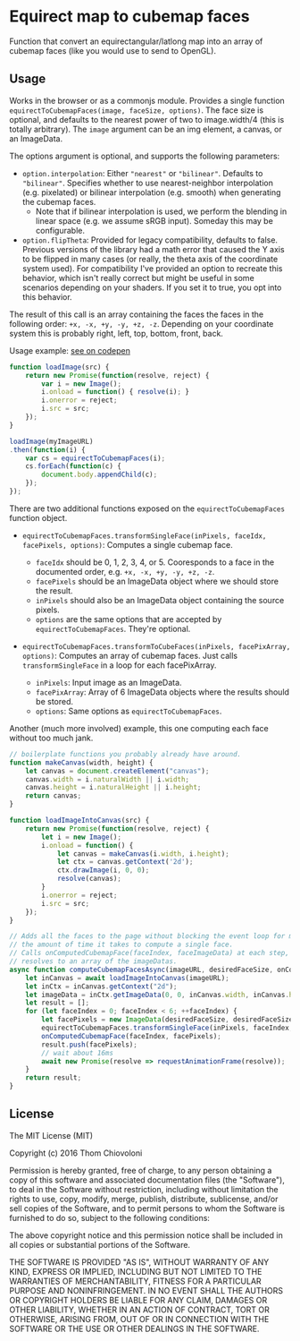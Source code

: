 # Equirect map to cubemap faces

Function that convert an equirectangular/latlong map into an array of cubemap faces (like you would use to send to OpenGL).

## Usage

Works in the browser or as a commonjs module. Provides a single function `equirectToCubemapFaces(image, faceSize, options)`. The face size is optional, and defaults to the nearest power of two to image.width/4 (this is totally arbitrary). The `image` argument can be an img element, a canvas, or an ImageData.

The options argument is optional, and supports the following parameters:

- `option.interpolation`: Either `"nearest"` or `"bilinear"`. Defaults to `"bilinear"`. Specifies whether to use nearest-neighbor interpolation (e.g. pixelated) or bilinear interpolation (e.g. smooth) when generating the cubemap faces.
	- Note that if bilinear interpolation is used, we perform the blending in linear space (e.g. we assume sRGB input). Someday this may be configurable.
- `option.flipTheta`: Provided for legacy compatibility, defaults to false. Previous versions of the library had a math error that caused the Y axis to be flipped in many cases (or really, the theta axis of the coordinate system used). For compatibility I've provided an option to recreate this behavior, which isn't really correct but might be useful in some scenarios depending on your shaders. If you set it to true, you opt into this behavior.

The result of this call is an array containing the faces the faces in the following order: `+x, -x, +y, -y, +z, -z`. Depending on your coordinate system this is probably right, left, top, bottom, front, back.

Usage example: [see on codepen](http://codepen.io/thomcc/pen/YqXQoo/)

```js
function loadImage(src) {
	return new Promise(function(resolve, reject) {
		var i = new Image();
		i.onload = function() { resolve(i); }
		i.onerror = reject;
		i.src = src;
	});
}

loadImage(myImageURL)
.then(function(i) {
	var cs = equirectToCubemapFaces(i);
	cs.forEach(function(c) {
		document.body.appendChild(c);
	});
});
```

There are two additional functions exposed on the `equirectToCubemapFaces` function object.


- `equirectToCubemapFaces.transformSingleFace(inPixels, faceIdx, facePixels, options)`: Computes a single cubemap face.
    - `faceIdx` should be 0, 1, 2, 3, 4, or 5. Cooresponds to a face in the documented order, e.g. `+x, -x, +y, -y, +z, -z`.
    - `facePixels` should be an ImageData object where we should store the result.
    - `inPixels` should also be an ImageData object containing the source pixels.
    - `options` are the same options that are accepted by `equirectToCubemapFaces`. They're optional.


- `equirectToCubemapFaces.transformToCubeFaces(inPixels, facePixArray, options)`: Computes an array of cubemap faces. Just calls `transformSingleFace` in a loop for each facePixArray.
    - `inPixels`: Input image as an ImageData.
    - `facePixArray`: Array of 6 ImageData objects where the results should be stored.
    - `options`: Same options as `equirectToCubemapFaces`.

Another (much more involved) example, this one computing each face without too much jank.

```javascript
// boilerplate functions you probably already have around.
function makeCanvas(width, height) {
	let canvas = document.createElement("canvas");
	canvas.width = i.naturalWidth || i.width;
	canvas.height = i.naturalHeight || i.height;
	return canvas;
}

function loadImageIntoCanvas(src) {
	return new Promise(function(resolve, reject) {
		let i = new Image();
		i.onload = function() {
			let canvas = makeCanvas(i.width, i.height);
			let ctx = canvas.getContext('2d');
			ctx.drawImage(i, 0, 0);
			resolve(canvas);
		}
		i.onerror = reject;
		i.src = src;
	});
}

// Adds all the faces to the page without blocking the event loop for more than
// the amount of time it takes to compute a single face.
// Calls onComputedCubemapFace(faceIndex, faceImageData) at each step, and
// resolves to an array of the imageDatas.
async function computeCubemapFacesAsync(imageURL, desiredFaceSize, onComputedCubemapFace) {
	let inCanvas = await loadImageIntoCanvas(imageURL);
	let inCtx = inCanvas.getContext("2d");
	let imageData = inCtx.getImageData(0, 0, inCanvas.width, inCanvas.height);
	let result = [];
	for (let faceIndex = 0; faceIndex < 6; ++faceIndex) {
		let facePixels = new ImageData(desiredFaceSize, desiredFaceSize);
		equirectToCubemapFaces.transformSingleFace(inPixels, faceIndex, facePixels)
		onComputedCubemapFace(faceIndex, facePixels);
		result.push(facePixels);
		// wait about 16ms
		await new Promise(resolve => requestAnimationFrame(resolve));
	}
	return result;
}
```

## License

The MIT License (MIT)

Copyright (c) 2016 Thom Chiovoloni

Permission is hereby granted, free of charge, to any person obtaining a copy of this software and associated documentation files (the "Software"), to deal in the Software without restriction, including without limitation the rights to use, copy, modify, merge, publish, distribute, sublicense, and/or sell copies of the Software, and to permit persons to whom the Software is furnished to do so, subject to the following conditions:

The above copyright notice and this permission notice shall be included in all copies or substantial portions of the Software.

THE SOFTWARE IS PROVIDED "AS IS", WITHOUT WARRANTY OF ANY KIND, EXPRESS OR IMPLIED, INCLUDING BUT NOT LIMITED TO THE WARRANTIES OF MERCHANTABILITY, FITNESS FOR A PARTICULAR PURPOSE AND NONINFRINGEMENT. IN NO EVENT SHALL THE AUTHORS OR COPYRIGHT HOLDERS BE LIABLE FOR ANY CLAIM, DAMAGES OR OTHER LIABILITY, WHETHER IN AN ACTION OF CONTRACT, TORT OR OTHERWISE, ARISING FROM, OUT OF OR IN CONNECTION WITH THE SOFTWARE OR THE USE OR OTHER DEALINGS IN THE SOFTWARE.
